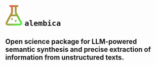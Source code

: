 # ![logo](https://raw.githubusercontent.com/open-and-sustainable/alembica/main/figures/logo.png) `alembica`

Open science package for LLM-powered semantic synthesis and precise extraction of information from unstructured texts.
---
